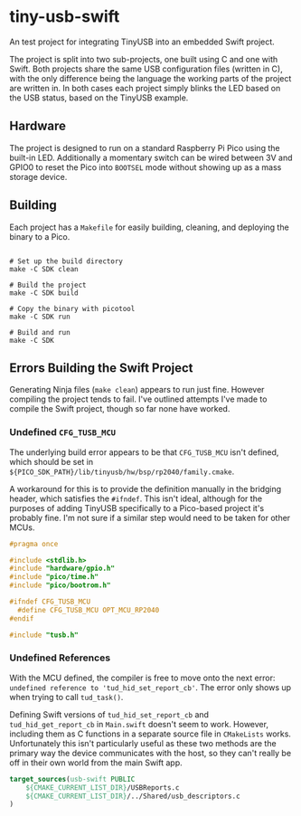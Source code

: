 # tiny-usb-swift

An test project for integrating TinyUSB into an embedded Swift project.

The project is split into two sub-projects, one built using C and one with Swift. Both projects share the same USB configuration files (written in C), with the only difference being the language the working parts of the project are written in. In both cases each project simply blinks the LED based on the USB status, based on the TinyUSB example.

## Hardware

The project is designed to run on a standard Raspberry Pi Pico using the built-in LED. Additionally a momentary switch can be wired between 3V and GPIO0 to reset the Pico into `BOOTSEL` mode without showing up as a mass storage device.

## Building

Each project has a `Makefile` for easily building, cleaning, and deploying the binary to a Pico.

```shell

# Set up the build directory
make -C SDK clean

# Build the project
make -C SDK build

# Copy the binary with picotool
make -C SDK run

# Build and run
make -C SDK
```

## Errors Building the Swift Project

Generating Ninja files (`make clean`) appears to run just fine. However compiling the project tends to fail. I've outlined attempts I've made to compile the Swift project, though so far none have worked.

### Undefined `CFG_TUSB_MCU`

The underlying build error appears to be that `CFG_TUSB_MCU` isn't defined, which should be set in `${PICO_SDK_PATH}/lib/tinyusb/hw/bsp/rp2040/family.cmake`.

A workaround for this is to provide the definition manually in the bridging header, which satisfies the `#ifndef`. This isn't ideal, although for the purposes of adding TinyUSB specifically to a Pico-based project it's probably fine. I'm not sure if a similar step would need to be taken for other MCUs.

```C
#pragma once

#include <stdlib.h>
#include "hardware/gpio.h"
#include "pico/time.h"
#include "pico/bootrom.h"

#ifndef CFG_TUSB_MCU
  #define CFG_TUSB_MCU OPT_MCU_RP2040
#endif

#include "tusb.h"
```

### Undefined References

With the MCU defined, the compiler is free to move onto the next error: `undefined reference to 'tud_hid_set_report_cb'`. The error only shows up when trying to call `tud_task()`.

Defining Swift versions of `tud_hid_set_report_cb` and `tud_hid_get_report_cb` in `Main.swift` doesn't seem to work. However, including them as C functions in a separate source file in `CMakeLists` works. Unfortunately this isn't particularly useful as these two methods are the primary way the device communicates with the host, so they can't really be off in their own world from the main Swift app.

```cmake
target_sources(usb-swift PUBLIC
	${CMAKE_CURRENT_LIST_DIR}/USBReports.c
	${CMAKE_CURRENT_LIST_DIR}/../Shared/usb_descriptors.c
)
```
